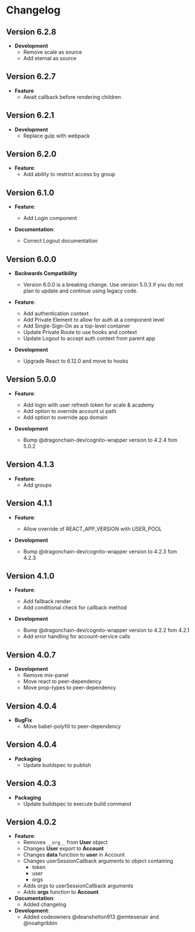 # Changelog

## Version 6.2.8

- **Development**
  - Remove scale as source
  - Add eternal as source

## Version 6.2.7

- **Feature**
  - Await callback before rendering children

## Version 6.2.1

- **Development**
  - Replace gulp with webpack

## Version 6.2.0

- **Feature**:
  - Add ability to restrict access by group

## Version 6.1.0

- **Feature**:
  - Add Login component

- **Documentation**:
  - Correct Logout documentation

## Version 6.0.0

- **Backwards Compatibility**
  - Version 6.0.0 is a breaking change. Use version 5.0.3 if you do not plan to update and continue using legacy code.

- **Feature**:
  - Add authentication context
  - Add Private Element to allow for auth at a component level
  - Add Single-Sign-On as a top-level container
  - Update Private Route to use hooks and context
  - Update Logout to accept auth context from parent app

- **Development**
  - Upgrade React to 6.12.0 and move to hooks


## Version 5.0.0

- **Feature**:
  - Add login with user refresh token for scale & academy
  - Add option to override account ui path
  - Add option to override app domain

- **Development**
  - Bump @dragonchain-dev/cognito-wrapper version to 4.2.4 fom 5.0.2


## Version 4.1.3

- **Feature**:
  - Add groups
  

## Version 4.1.1

- **Feature**:
  - Allow override of REACT_APP_VERSION with USER_POOL

- **Development**
  - Bump @dragonchain-dev/cognito-wrapper version to 4.2.3 fom 4.2.3


## Version 4.1.0

- **Feature**:
  - Add fallback render
  - Add conditional check for callback method

- **Development**
  - Bump @dragonchain-dev/cognito-wrapper version to 4.2.2 fom 4.2.1
  - Add error handling for account-service calls


## Version 4.0.7

- **Development**
  - Remove mix-panel 
  - Move react to peer-dependency 
  - Move prop-types to peer-dependency 


## Version 4.0.4

- **BugFix**
  - Move babel-polyfill to peer-dependency


## Version 4.0.4

- **Packaging**
  - Update buildspec to publish


## Version 4.0.3

- **Packaging**
  - Update buildspec to execute build command


## Version 4.0.2

- **Feature**:
  - Removes `__org__` from **User** object
  - Changes **User** export to **Account**
  - Changes **data** function to **user** in Account
  - Changes userSessionCallback arguments to object containing
      - token
      - user
      - orgs
  - Adds orgs to userSessionCallback arguments
  - Adds **orgs** function to **Account**
- **Documentation**:
  - Added changelog
- **Development**:
  - Added codeowners @deanshelton913 @emtesenair and @noahgribbin
